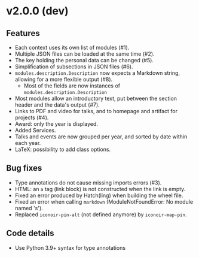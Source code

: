 # v2.0.0 (dev)

## Features
  - Each context uses its own list of modules (#1).
  - Multiple JSON files can be loaded at the same time (#2).
  - The key holding the personal data can be changed (#5).
  - Simplification of subsections in JSON files (#6).
  - `modules.description.Description` now expects a Markdown string, allowing for a more flexible output (#8).
    - Most of the fields are now instances of `modules.description.Description`
  - Most modules allow an introductory text, put between the section header and the data's output (#7).
  - Links to PDF and video for talks, and to homepage and artifact for projects (#4).
  - Award: only the year is displayed.
  - Added Services.
  - Talks and events are now grouped per year, and sorted by date within each year.
  - LaTeX: possibility to add class options.

## Bug fixes
  - Type annotations do not cause missing imports errors (#3).
  - HTML: an `a` tag (link block) is not constructed when the link is empty.
  - Fixed an error produced by Hatch(ling) when building the wheel file.
  - Fixed an error when calling `markdown` (ModuleNotFoundError: No module named 's').
  - Replaced `iconoir-pin-alt` (not defined anymore) by `iconoir-map-pin`.

## Code details
  - Use Python 3.9+ syntax for type annotations
